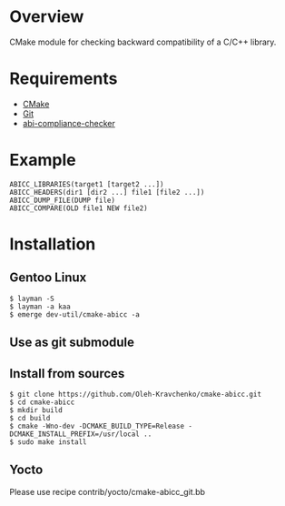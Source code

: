 # Overview

CMake module for checking backward compatibility of a C/C++ library.

# Requirements

- [CMake](https://cmake.org/)
- [Git](https://www.git-scm.com/)
- [abi-compliance-checker](http://ispras.linuxbase.org/index.php/ABI_compliance_checker)

# Example

	ABICC_LIBRARIES(target1 [target2 ...])
	ABICC_HEADERS(dir1 [dir2 ...] file1 [file2 ...])
	ABICC_DUMP_FILE(DUMP file)
	ABICC_COMPARE(OLD file1 NEW file2)

# Installation

## Gentoo Linux

	$ layman -S
	$ layman -a kaa
	$ emerge dev-util/cmake-abicc -a

## Use as git submodule

## Install from sources

	$ git clone https://github.com/Oleh-Kravchenko/cmake-abicc.git
	$ cd cmake-abicc
	$ mkdir build
	$ cd build
	$ cmake -Wno-dev -DCMAKE_BUILD_TYPE=Release -DCMAKE_INSTALL_PREFIX=/usr/local ..
	$ sudo make install

## Yocto

Please use recipe contrib/yocto/cmake-abicc_git.bb

